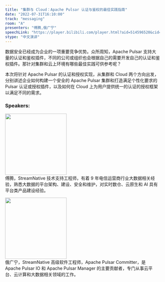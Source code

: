 ```yaml
---
title: "集群与 Cloud：Apache Pulsar 认证与鉴权的最佳实践指南"
date: "2022-07-31T16:10:00"
track: "messaging"
room: "A"
presenters: "傅腾,俄广宁"
speechLink: "https://player.bilibili.com/player.html?aid=514596520&cid=806453941&page=1"
stype: "中文演讲"
---
```

数据安全已经成为企业的一项重要竞争优势。众所周知，Apache Pulsar 支持大量的认证和鉴权插件，不同的公司或组织也会根据自己的需要开发自己的认证和鉴权插件。那针对集群和云上环境有哪些最佳实践可供参考呢？

本次将针对 Apache Pulsar 的认证和授权实现，从集群和 Cloud 两个方向出发，分别讲述企业如何构建一个安全的 Apache Pulsar 集群和打造满足个性化要求的 Pulsar 认证或授权插件，以及如何在 Cloud 上为用户提供统一的认证的授权框架以满足不同的需求。
 ### Speakers: 
 <img src="images/speaker/1216_2.png" width="200" /><br>傅腾，StreamNative 技术支持工程师，有着 9 年电信运营商行业大数据相关经验，熟悉大数据的平台架构、建设、安全和维护，对实时数仓、云原生和 AI 具有平台类产品建设经验。

 <img src="images/speaker/1216.png" width="200" /><br>俄广宁，StreamNative 高级软件工程师，Apache Pulsar Committer，是 Apache Pulsar IO 和 Apache Pulsar Manager 的主要贡献者，专门从事云平台、云计算和大数据相关领域的工作。

 